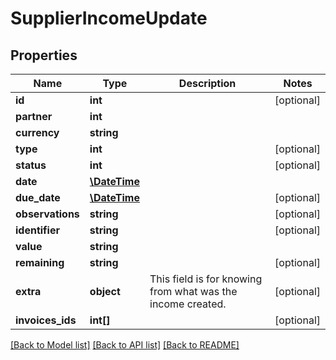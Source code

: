 # SupplierIncomeUpdate

## Properties
Name | Type | Description | Notes
------------ | ------------- | ------------- | -------------
**id** | **int** |  | [optional] 
**partner** | **int** |  | 
**currency** | **string** |  | 
**type** | **int** |  | [optional] 
**status** | **int** |  | [optional] 
**date** | [**\DateTime**](\DateTime.md) |  | 
**due_date** | [**\DateTime**](\DateTime.md) |  | [optional] 
**observations** | **string** |  | [optional] 
**identifier** | **string** |  | [optional] 
**value** | **string** |  | 
**remaining** | **string** |  | [optional] 
**extra** | **object** | This field is for knowing from what was the income created. | [optional] 
**invoices_ids** | **int[]** |  | [optional] 

[[Back to Model list]](../README.md#documentation-for-models) [[Back to API list]](../README.md#documentation-for-api-endpoints) [[Back to README]](../README.md)


